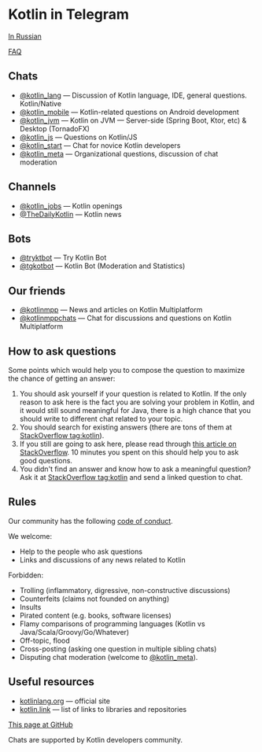 # Kotlin in Telegram

[In Russian](https://kotlinby.github.io/kotlin-telegram/)

[FAQ](https://kotlinby.github.io/kotlin-telegram/en/faq)

## Chats

* [@kotlin_lang](https://t.me/kotlin_lang) — Discussion of Kotlin language, IDE, general questions. Kotlin/Native
* [@kotlin_mobile](https://t.me/kotlin_mobile) — Kotlin-related questions on Android development
* [@kotlin_jvm](https://t.me/kotlin_jvm) — Kotlin on JVM — Server-side (Spring Boot, Ktor, etc) & Desktop (TornadoFX)
* [@kotlin_js](https://t.me/kotlin_js) — Questions on Kotlin/JS
* [@kotlin_start](https://t.me/kotlin_start) — Chat for novice Kotlin developers
* [@kotlin_meta](https://t.me/kotlin_meta) — Organizational questions, discussion of chat moderation

## Channels

* [@kotlin_jobs](https://t.me/kotlin_jobs) — Kotlin openings
* [@TheDailyKotlin](https://t.me/TheDailyKotlin) — Kotlin news

## Bots

* [@tryktbot](https://t.me/tryktbot) — Try Kotlin Bot
* [@tgkotbot](https://t.me/tgkotbot) — Kotlin Bot (Moderation and Statistics)

## Our friends

* [@kotlinmpp](https://t.me/kotlinmpp) — News and articles on Kotlin Multiplatform
* [@kotlinmppchats](https://t.me/kotlinmppchats) — Chat for discussions and questions on Kotlin Multiplatform

## How to ask questions

Some points which would help you to compose the question to maximize the chance of getting an answer:

1. You should ask yourself if your question is related to Kotlin. If the only reason to ask here is the fact you are solving your problem in Kotlin, and it would still sound meaningful for Java, there is a high chance that you should write to different chat related to your topic.
1. You should search for existing answers (there are tons of them at [StackOverflow tag:kotlin](https://stackoverflow.com/questions/tagged/kotlin)).
1. If you still are going to ask here, please read through [this article on StackOverflow](https://stackoverflow.com/help/how-to-ask). 10 minutes you spent on this should help you to ask good questions.
1. You didn't find an answer and know how to ask a meaningful question? Ask it at [StackOverflow tag:kotlin](https://stackoverflow.com/questions/tagged/kotlin) and send a linked question to chat.

## Rules

Our community has the following [code of conduct](https://kotlinby.github.io/kotlin-telegram/en/code-of-conduct).

We welcome:

* Help to the people who ask questions
* Links and discussions of any news related to Kotlin

Forbidden: 

* Trolling (inflammatory, digressive, non-constructive discussions)
* Counterfeits (claims not founded on anything)
* Insults
* Pirated content (e.g. books, software licenses)
* Flamy comparisons of programming languages (Kotlin vs Java/Scala/Groovy/Go/Whatever)
* Off-topic, flood
* Cross-posting (asking one question in multiple sibling chats)
* Disputing chat moderation (welcome to [@kotlin_meta](https://t.me/kotlin_meta)).

## Useful resources

* [kotlinlang.org](http://kotlinlang.org/) — official site
* [kotlin.link](https://kotlin.link/) — list of links to libraries and repositories

[This page at GitHub](https://github.com/KotlinBy/kotlin-telegram/blob/master/docs/en/index.md)

Chats are supported by Kotlin developers community.
